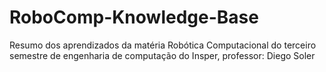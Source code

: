 # RoboComp-Knowledge-Base
Resumo dos aprendizados da matéria Robótica Computacional do terceiro semestre de engenharia de computação do Insper, professor: Diego Soler
